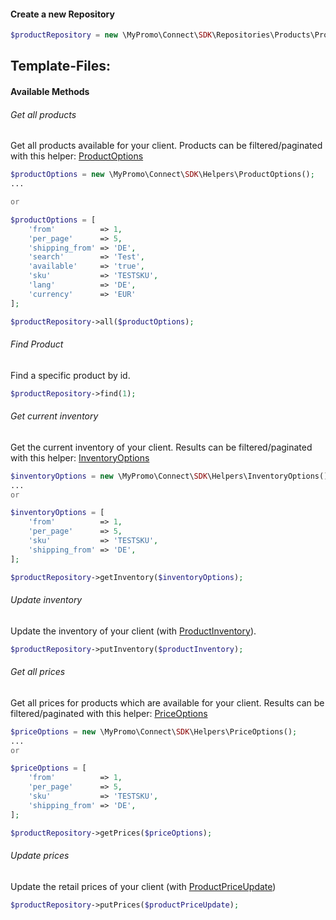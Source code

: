 #### Create a new Repository
```php
$productRepository = new \MyPromo\Connect\SDK\Repositories\Products\ProductRepository($client);
```

Template-Files:
- 

#### Available Methods

###### Get all products
Get all products available for your client.
Products can be filtered/paginated with this helper: [ProductOptions][ProductOptions]
```php
$productOptions = new \MyPromo\Connect\SDK\Helpers\ProductOptions();
...

or

$productOptions = [
    'from'          => 1,
    'per_page'      => 5,
    'shipping_from' => 'DE',
    'search'        => 'Test',
    'available'     => 'true',
    'sku'           => 'TESTSKU',
    'lang'          => 'DE',
    'currency'      => 'EUR'
];

$productRepository->all($productOptions);
```

###### Find Product
Find a specific product by id.
```php
$productRepository->find(1);
```

###### Get current inventory
Get the current inventory of your client.
Results can be filtered/paginated with this helper: [InventoryOptions][InventoryOptions]
```php
$inventoryOptions = new \MyPromo\Connect\SDK\Helpers\InventoryOptions();
...
or

$inventoryOptions = [
    'from'          => 1,
    'per_page'      => 5,
    'sku'           => 'TESTSKU',
    'shipping_from' => 'DE',
];

$productRepository->getInventory($inventoryOptions);
```

###### Update inventory
Update the inventory of your client (with [ProductInventory][ProductInventory]).

```php
$productRepository->putInventory($productInventory);
```

###### Get all prices
Get all prices for products which are available for your client.
Results can be filtered/paginated with this helper: [PriceOptions][PriceOptions]
```php
$priceOptions = new \MyPromo\Connect\SDK\Helpers\PriceOptions();
...
or

$priceOptions = [
    'from'          => 1,
    'per_page'      => 5,
    'sku'           => 'TESTSKU',
    'shipping_from' => 'DE',
];

$productRepository->getPrices($priceOptions);
```

###### Update prices
Update the retail prices of your client (with [ProductPriceUpdate][ProductPriceUpdate])

```php
$productRepository->putPrices($productPriceUpdate);
```

[ProductOptions]: ../Helpers/ProductOptions.md
[InventoryOptions]: ../Helpers/InventoryOptions.md
[PriceOptions]: ../Helpers/PriceOptions.md
[ProductInventory]: ../Models/ProductInventory.md
[ProductPriceUpdate]: ../Models/ProductPriceUpdate.md

